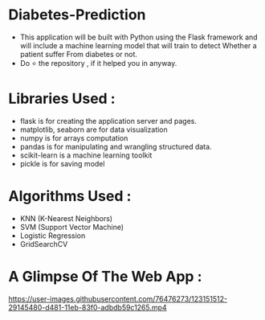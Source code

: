 # Diabetes-Prediction

 * This application will be built with Python using the Flask framework and will include a machine learning model that will train to detect Whether a patient suffer From diabetes or not.
 * Do ⭐ the repository , if it helped you in anyway.

# Libraries Used :

* flask is for creating the application server and pages.
* matplotlib, seaborn are for data visualization
* numpy is for arrays computation
* pandas is for manipulating and wrangling structured data.
* scikit-learn is a machine learning toolkit
* pickle is for saving model

# Algorithms Used :

* KNN (K-Nearest Neighbors) 
* SVM (Support Vector Machine)
* Logistic Regression 
* GridSearchCV 

# A Glimpse Of The Web App :


https://user-images.githubusercontent.com/76476273/123151512-29145480-d481-11eb-83f0-adbdb59c1265.mp4

